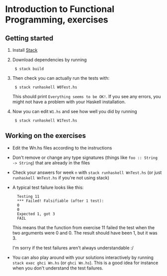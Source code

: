 Introduction to Functional Programming, exercises
=================================================

Getting started
---------------

1. Install [Stack](https://www.haskellstack.org/)

2. Download dependencies by running

        $ stack build

3. Then check you can actually run the tests with:

        $ stack runhaskell W0Test.hs

    This should print `Everything seems to be OK!`. If you see any errors,
    you might not have a problem with your Haskell installation.

4. Now you can edit `W1.hs` and see how well you did by running

        $ stack runhaskell W1Test.hs

Working on the exercises
------------------------

- Edit the Wn.hs files according to the instructions
- Don't remove or change any type signatures (things like `foo ::
  String -> String`) that are already in the files
- Check your answers for week `n` with `stack runhaskell WnTest.hs`
  (or just `runhaskell WnTest.hs` if you're not using stack)
- A typical test failure looks like this:

        Testing 11
        *** Failed! Falsifiable (after 1 test):
        0
        0
        Expected 1, got 3
        FAIL

    This means that the function from exercise 11 failed the test when
    the two arguments were 0 and 0. The result should have been 1, but
    it was 3.

    I'm sorry if the test failures aren't always understandable :/

- You can also play around with your solutions interactively by
  running `stack exec ghci Wn.hs` (or `ghci Wn.hs`).
  This is a good idea for instance when you don't understand the
  test failures.
